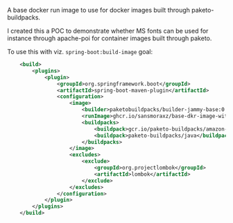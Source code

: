 A base docker run image to use for docker images built through paketo-buildpacks.

I created this a POC to demonstrate whether MS fonts can be used for instance through apache-poi for container images built through paketo.


To use this with viz. `spring-boot:build-image` goal:

```xml
    <build>
        <plugins>
            <plugin>
                <groupId>org.springframework.boot</groupId>
                <artifactId>spring-boot-maven-plugin</artifactId>
                <configuration>
                    <image>
                        <builder>paketobuildpacks/builder-jammy-base:0.4.330</builder>
                        <runImage>ghcr.io/sansmoraxz/base-dkr-image-with-ms-fonts:main</runImage>
                        <buildpacks>
                            <buildpack>gcr.io/paketo-buildpacks/amazon-corretto:8.5.2</buildpack>
                            <buildpack>paketo-buildpacks/java</buildpack>
                        </buildpacks>
                    </image>
                    <excludes>
                        <exclude>
                            <groupId>org.projectlombok</groupId>
                            <artifactId>lombok</artifactId>
                        </exclude>
                    </excludes>
                </configuration>
            </plugin>
        </plugins>
    </build>
```
